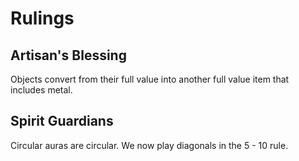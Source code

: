 # Rulings

## Artisan's Blessing
Objects convert from their full value into another full value item that includes metal.

## Spirit Guardians
Circular auras are circular. We now play diagonals in the 5 - 10 rule.

